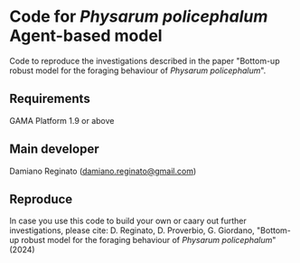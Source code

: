 # Code for _Physarum policephalum_ Agent-based model

Code to reproduce the investigations described in the paper "Bottom-up robust model for the foraging behaviour of _Physarum policephalum_".

## Requirements
GAMA Platform 1.9 or above

## Main developer 
Damiano Reginato (damiano.reginato@gmail.com)

## Reproduce
In case you use this code to build your own or caary out further investigations, please cite: D. Reginato, D. Proverbio, G. Giordano, "Bottom-up robust model for the foraging behaviour of _Physarum policephalum_" (2024)
